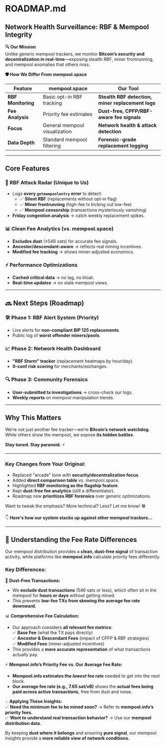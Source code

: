 # **ROADMAP.md**  

## **Network Health Surveillance: RBF & Mempool Integrity**  

**🔍 Our Mission**  
Unlike generic mempool trackers, we monitor **Bitcoin’s security and decentralization in real-time**—exposing stealth RBF, miner frontrunning, and mempool anomalies that others miss.  

**🛡️ How We Differ From mempool.space**  

| Feature | mempool.space | **Our Tool** |  
|---------|--------------|-------------|  
| **RBF Monitoring** | Basic opt-in RBF tracking | **Stealth RBF detection, miner replacement logs** |  
| **Fee Analysis** | Priority fee estimates | **Dust-free, CPFP/RBF-aware fee signals** |  
| **Focus** | General mempool visualization | **Network health & attack detection** |  
| **Data Depth** | Standard mempool filtering | **Forensic-grade replacement logging** |  

---

## **Core Features**  

### **🚨 RBF Attack Radar (Unique to Us)**  

- Logs **every `getmempoolentry` error** to detect:  
  - ✅ **Silent RBF** (replacements without opt-in flag)  
  - ✅ **Miner frontrunning** (high-fee tx kicking out low-fee)  
  - ✅ **Mempool censorship** (transactions mysteriously vanishing)  
- **Friday congestion analysis** → catch weekly replacement spikes.  

### **📊 Clean Fee Analytics (vs. mempool.space)**  

- **Excludes dust** (≤546 sats) for accurate fee signals.  
- **Ancestor/descendant-aware** → reflects real mining incentives.  
- **Modified fee tracking** → shows miner-adjusted economics.  

### **⚡ Performance Optimizations**  

- **Cached critical data** → no lag, no bloat.  
- **Real-time updates** → no stale mempool views.  

---

## **🔜 Next Steps (Roadmap)**  

### **🛠️ Phase 1: RBF Alert System (Priority)**  

- Live alerts for **non-compliant BIP 125 replacements**.  
- Public log of **worst offender miners/pools**.  

### **📈 Phase 2: Network Health Dashboard**  

- **"RBF Storm" tracker** (replacement heatmaps by hour/day).  
- **0-conf risk scoring** for merchants/exchanges.  

### **🔍 Phase 3: Community Forensics**  

- **User-submitted tx investigations** → cross-check our logs.  
- **Weekly reports** on mempool manipulation trends.  

---

## **Why This Matters**  

We’re not just another fee tracker—we’re **Bitcoin’s network watchdog**. While others show the mempool, we expose **its hidden battles**.  

**Stay tuned. Stay paranoid.** ⚡  

---

### **Key Changes from Your Original:**  

- Replaced "arcade" tone with **security/decentralization focus**.  
- Added **direct comparison table** vs. mempool.space.  
- Highlighted **RBF monitoring as the flagship feature**.  
- Kept **dust-free fee analytics** (still a differentiator).  
- Roadmap now **prioritizes RBF forensics** over generic optimizations.  

Want to tweak the emphasis? More technical? Less? Let me know! 🛠️

👇 **Here's how our system stacks up against other mempool trackers…**  

---

## **🎯 Understanding the Fee Rate Differences**  

Our mempool distribution provides a **clean, dust-free signal** of transaction activity, while platforms like **mempool.info** calculate priority fees differently.  

### **Key Differences:**  

🚫 **Dust-Free Transactions:**  

- We **exclude dust transactions** (546 sats or less), which often sit in the mempool for **hours or days** without getting mined.  
- This prevents **low-fee TXs from skewing the average fee rate downward.**  

📊 **Comprehensive Fee Calculation:**  

- Our approach considers **all relevant fee metrics**:  
  ✅ **Base Fee** (what the TX pays directly)  
  ✅ **Ancestor & Descendant Fees** (impact of CPFP & RBF strategies)  
  ✅ **Modified Fees** (miner-adjusted incentives)  
- This provides a **more accurate representation** of what transactions actually pay.  

⚡ **Mempool.info’s Priority Fee vs. Our Average Fee Rate:**  

- **Mempool.info estimates the *lowest* fee rate** needed to get into the next block.  
- **Our average fee rate (e.g., 7.65 sat/vB)** shows the **actual fees being paid across active transactions**, free from dust and noise.  

💡 **Applying These Insights:**  
✅ **Need the minimum fee to be mined soon?** → Refer to **mempool.info’s priority fees.**  
✅ **Want to understand real transaction behavior?** → Use our **mempool distribution data.**  

By keeping **dust where it belongs** and ensuring **pure signal**, our mempool insights provide a **more reliable view of network conditions.**  

